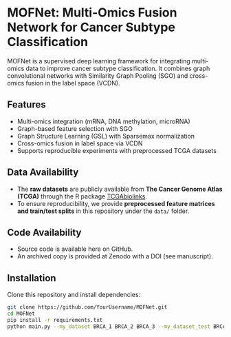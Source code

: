 # MOFNet: Multi-Omics Fusion Network for Cancer Subtype Classification

MOFNet is a supervised deep learning framework for integrating multi-omics data to improve cancer subtype classification. 
It combines graph convolutional networks with Similarity Graph Pooling (SGO) and cross-omics fusion in the label space (VCDN).

## Features
- Multi-omics integration (mRNA, DNA methylation, microRNA)
- Graph-based feature selection with SGO
- Graph Structure Learning (GSL) with Sparsemax normalization
- Cross-omics fusion in label space via VCDN
- Supports reproducible experiments with preprocessed TCGA datasets

## Data Availability
- The **raw datasets** are publicly available from **The Cancer Genome Atlas (TCGA)** through the R package [TCGAbiolinks](https://bioconductor.org/packages/release/bioc/html/TCGAbiolinks.html).
- To ensure reproducibility, we provide **preprocessed feature matrices and train/test splits** in this repository under the `data/` folder.

## Code Availability
- Source code is available here on GitHub.
- An archived copy is provided at Zenodo with a DOI (see manuscript).

## Installation
Clone this repository and install dependencies:

```bash
git clone https://github.com/YourUsername/MOFNet.git
cd MOFNet
pip install -r requirements.txt
python main.py --my_dataset BRCA_1 BRCA_2 BRCA_3 --my_dataset_test BRCA_test_1 BRCA_test_2 BRCA_test_3
